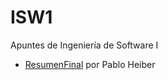 # ISW1
 Apuntes de Ingeniería de Software I

* [ResumenFinal](https://github.com/CubaWiki/ISW1-ResumenFinal-Heiber) por Pablo Heiber
